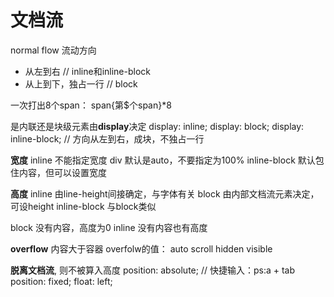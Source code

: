 # 文档流

normal flow 流动方向

- 从左到右  // inline和inline-block
- 从上到下，独占一行  // block



一次打出8个span：
span{第$个span}*8


是内联还是块级元素由**display**决定
display: inline; 
display: block;
display: inline-block;  // 方向从左到右，成块，不独占一行


**宽度**
inline 不能指定宽度
div 默认是auto，不要指定为100%
inline-block 默认包住内容，但可以设置宽度


**高度**
inline 由line-height间接确定，与字体有关
block 由内部文档流元素决定，可设height
inline-block 与block类似


block 没有内容，高度为0
inline 没有内容也有高度




**overflow**
内容大于容器
overfolw的值：
auto
scroll
hidden
visible




**脱离文档流**, 则不被算入高度
position: absolute;   // 快捷输入：ps:a + tab
position: fixed;
float: left;






